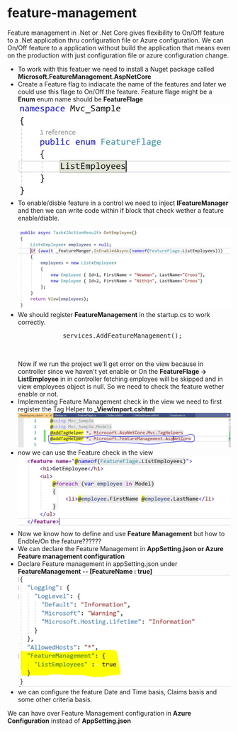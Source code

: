 # feature-management

<p>
    Feature management in .Net or .Net Core gives flexibility to On/Off feature to a .Net application thru configuration file or Azure configuration. We can On/Off feature to a application without build the application that means even on the production with just configuration file or azure configuration change.
</p>
<p>
<ul>
    <li>
        To work with this featuer we need to install a Nuget package called <b>Microsoft.FeatureManagement.AspNetCore</b>
    </li>
    <li>
        Create a Feature flag to indiacate the name of the features and later we could use this flage to On/Off the feature.
        Feature flage might be a <b>Enum</b> enum name should be <b>FeatureFlage</b> <br>
        <img src=".\images\enum.JPG">
        <br>
    </li>
    <li>
        To enable/disble feature in a control we need to inject <b>IFeatureManager</b> and then we can write code within if block that check wether a feature enable/diable. <br><br>
        <img src=".\images\Feature_Check_Controller.JPG"><br>
    </li>
    <li>
        We should register <b>FeatureManagement</b> in the startup.cs to work correctly.
        <pre>
            services.AddFeatureManagement();
        </pre>
        <br>
        Now if we run the project we'll get error on the view because in controller since we haven't yet enable or On the <b>FeatureFlage -&gt; ListEmployee</b> in in controller fetching employee will be skipped and in view employees object is null.
        So we need to check the feature wether enable or not.
    </li>
    <li>
        Implementing Feature Management check in the view we need to first register the Tag Helper to <b>_ViewImport.cshtml</b>
        <img src=".\images\FeatureManagement_TagHelper_Import.JPG">
    </li>
    <li>
        now we can use the Feature check in the view
        <img src=".\images\Feature_Check_in_View.JPG">
    </li>
    <li>
        Now we know how to define and use <b>Feature Management</b> but how to Endble/On the feature??????
    </li>
    <li>
        We can declare the Feature Management in <b>AppSetting.json or Azure Feature management configuration</b>
    </li>
    <li>
        Declare Feature management in appSetting.json under <b>FeatureManagement -- [FeatureName : true]</b><br>
        <img src=".\images\Enable_Feature_AppSetting.JPG">
    </li>
    <li>
        we can configure the feature Date and Time basis, Claims basis and some other criteria basis.
    </li>
</ul>
    <p>
        We can have over Feature Management configuration in <b>Azure Configuration</b> instead of <b>AppSetting.json</b>
    </p>
</p>
